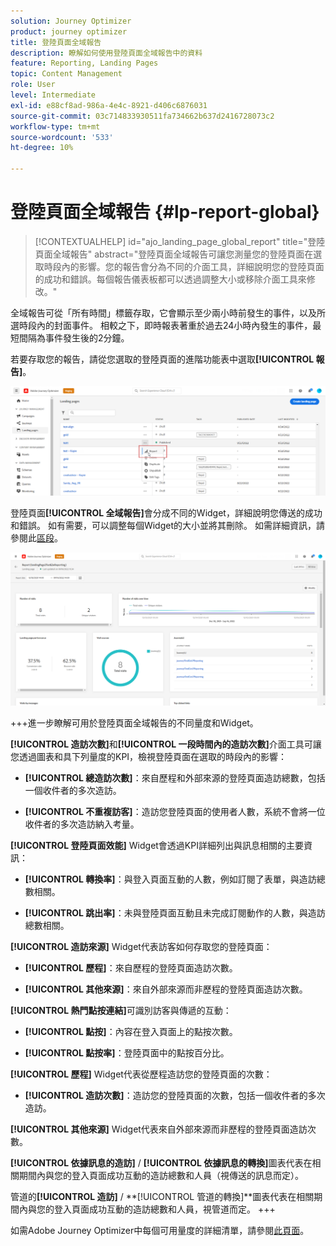 ```yaml
---
solution: Journey Optimizer
product: journey optimizer
title: 登陸頁面全域報告
description: 瞭解如何使用登陸頁面全域報告中的資料
feature: Reporting, Landing Pages
topic: Content Management
role: User
level: Intermediate
exl-id: e88cf8ad-986a-4e4c-8921-d406c6876031
source-git-commit: 03c714833930511fa734662b637d2416728073c2
workflow-type: tm+mt
source-wordcount: '533'
ht-degree: 10%

---
```


# 登陸頁面全域報告 {#lp-report-global}

>[!CONTEXTUALHELP]
>id="ajo_landing_page_global_report"
>title="登陸頁面全域報告"
>abstract="登陸頁面全域報告可讓您測量您的登陸頁面在選取時段內的影響。您的報告會分為不同的介面工具，詳細說明您的登陸頁面的成功和錯誤。每個報告儀表板都可以透過調整大小或移除介面工具來修改。"

全域報告可從「所有時間」標籤存取，它會顯示至少兩小時前發生的事件，以及所選時段內的封面事件。 相較之下，即時報表著重於過去24小時內發生的事件，最短間隔為事件發生後的2分鐘。

若要存取您的報告，請從您選取的登陸頁面的進階功能表中選取&#x200B;**[!UICONTROL 報告]**。

![](assets/landing_page_report.png)

登陸頁面&#x200B;**[!UICONTROL 全域報告]**&#x200B;會分成不同的Widget，詳細說明您傳送的成功和錯誤。 如有需要，可以調整每個Widget的大小並將其刪除。 如需詳細資訊，請參閱此[區段](global-report.md)。

![](assets/landing_page_global.png)

+++進一步瞭解可用於登陸頁面全域報告的不同量度和Widget。

**[!UICONTROL 造訪次數]**&#x200B;和&#x200B;**[!UICONTROL 一段時間內的造訪次數]**&#x200B;介面工具可讓您透過圖表和具下列量度的KPI，檢視登陸頁面在選取的時段內的影響：

* **[!UICONTROL 總造訪次數]**：來自歷程和外部來源的登陸頁面造訪總數，包括一個收件者的多次造訪。

* **[!UICONTROL 不重複訪客]**：造訪您登陸頁面的使用者人數，系統不會將一位收件者的多次造訪納入考量。

**[!UICONTROL 登陸頁面效能]** Widget會透過KPI詳細列出與訊息相關的主要資訊：

* **[!UICONTROL 轉換率]**：與登入頁面互動的人數，例如訂閱了表單，與造訪總數相關。

* **[!UICONTROL 跳出率]**：未與登陸頁面互動且未完成訂閱動作的人數，與造訪總數相關。

**[!UICONTROL 造訪來源]** Widget代表訪客如何存取您的登陸頁面：

* **[!UICONTROL 歷程]**：來自歷程的登陸頁面造訪次數。

* **[!UICONTROL 其他來源]**：來自外部來源而非歷程的登陸頁面造訪次數。

**[!UICONTROL 熱門點按連結]**&#x200B;可識別訪客與傳遞的互動：

* **[!UICONTROL 點按]**：內容在登入頁面上的點按次數。

* **[!UICONTROL 點按率]**：登陸頁面中的點按百分比。

**[!UICONTROL 歷程]** Widget代表從歷程造訪您的登陸頁面的次數：

* **[!UICONTROL 造訪次數]**：造訪您的登陸頁面的次數，包括一個收件者的多次造訪。

**[!UICONTROL 其他來源]** Widget代表來自外部來源而非歷程的登陸頁面造訪次數。

**[!UICONTROL 依據訊息的造訪]** / **[!UICONTROL 依據訊息的轉換]**&#x200B;圖表代表在相關期間內與您的登入頁面成功互動的造訪總數和人員（視傳送的訊息而定）。

管道的&#x200B;**[!UICONTROL 造訪]** / **[!UICONTROL 管道的轉換]**圖表代表在相關期間內與您的登入頁面成功互動的造訪總數和人員，視管道而定。
+++

如需Adobe Journey Optimizer中每個可用量度的詳細清單，請參閱[此頁面](global-report.md#list-of-components-global)。
